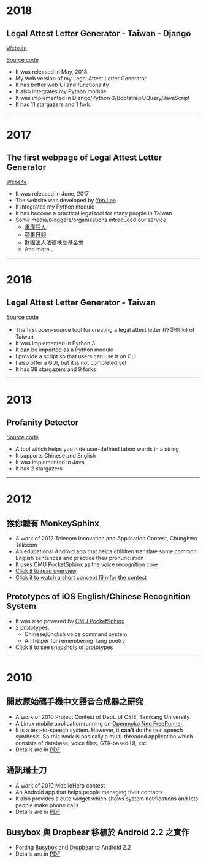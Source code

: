 # 2018 #
## Legal Attest Letter Generator - Taiwan - Django ##
[Website](https://lalg-pro.herokuapp.com/)

[Source code](https://github.com/csterryliu/Legal-Attest-Letter-Generator-TW-Django)
- It was released in May, 2018
- My web version of my Legal Attest Letter Generator
- It has better web UI and functionality
- It also integrates my Python module
- It was implemented in Django/Python 3/Bootstrap/JQuery/JavaScript
- It has 11 stargazers and 1 fork

----
# 2017 #
## The first webpage of Legal Attest Letter Generator ##
[Website](https://lalg.herokuapp.com)
- It was released in June, 2017
- The website was developed by [Yen Lee](https://github.com/lyenliang)
- It integrates my Python module
- It has become a practical legal tool for many people in Taiwan 
- Some media/bloggers/organizations introduced our service
  - [重灌狂人](https://briian.com/47786/)
  - [蘋果日報](https://tw.appledaily.com/new/realtime/20170626/1148235/)
  - [財團法人法律扶助基金會](https://www.facebook.com/legalaidtw/photos/a.10155867281295491.1073741865.73126400490/10155867282875491/?type=3&theater)
  - And more...

----
# 2016 #
## Legal Attest Letter Generator - Taiwan ##
[Source code](https://github.com/csterryliu/Legal-Attest-Letter-Generator-TW)
- The first open-source tool for creating a legal attest letter (存證信函) of Taiwan
- It was implemented in Python 3
- It can be imported as a Python module
- I provide a script so that users can use it on CLI
- I also offer a GUI, but it is not completed yet
- It has 38 stargazers and 9 forks


----
# 2013 #
## Profanity Detector ##
[Source code](https://github.com/csterryliu/profanity_detector)
- A tool which helps you hide user-defined taboo words in a string
- It supports Chinese and English
- It was implemented in Java
- It has 2 stargazers

----
# 2012 #
## 猴你聽有 MonkeySphinx ##
- A work of 2012 Telecom Innovation and Application Contest, Chunghwa Telecom
- An educational Android app that helps children translate some common English sentences and practice their pronunciation
- It uses [CMU PocketSphinx](https://github.com/cmusphinx/pocketsphinx) as the voice recognition core
- [Click it to read overview](https://drive.google.com/open?id=0B8acgSky4xHzNUgtQjFTbkhEazg)
- [Click it to watch a short concept film for the contest](http://www.dailymotion.com/video/k1s6zLMD79FlUm3gLeh)

## Prototypes of iOS English/Chinese Recognition System ##
- It was also powered by [CMU PocketSphinx](https://github.com/cmusphinx/pocketsphinx)
- 2 prototypes: 
    - Chinese/English voice command system
    - An helper for remembering Tang poetry
- [Click it to see snapshots of prototypes](https://drive.google.com/open?id=0B8acgSky4xHzNXJHeFN0Y3gxbzg)

----
# 2010 #
## 開放原始碼手機中文語音合成器之研究 ##
- A work of 2010 Project Contest of Dept. of CSIE, Tamkang University
- A Linux mobile application running on [Openmoko Neo FreeRunner](https://en.wikipedia.org/wiki/Neo_FreeRunner?oldformat=true)
- It is a text-to-speech system. However, it **can't** do the real speech synthesis. So this work is basically a multi-threaded application which consists of database, voice files, GTK-based UI, etc.
- Details are in [PDF](https://drive.google.com/open?id=0B8acgSky4xHzYVJFN2szci1RN0k)

## 通訊瑞士刀 ##
- A work of 2010 MobileHero contest
- An Android app that helps people managing their contacts
- It also provides a cute widget which shows system notifications and lets people make phone calls
- Details are in [PDF](https://drive.google.com/open?id=0B8acgSky4xHzOHFNV0x1ejduMkE)

## Busybox 與 Dropbear 移植於 Android 2.2 之實作 ##
- Porting [Busybox](https://www.busybox.net/) and [Dropbear](https://matt.ucc.asn.au/dropbear/dropbear.html) to Android 2.2
- Details are in [PDF](https://drive.google.com/file/d/1bVaggVOvfD3CS7feaEAoSvS-z7FJVSBg/view?usp=sharing)
